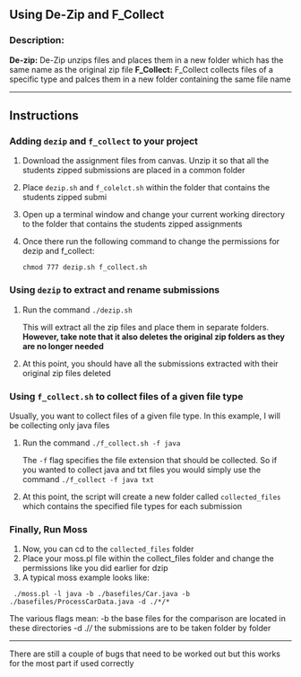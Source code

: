 ## Using De-Zip and F_Collect
### Description: 
**De-zip:** De-Zip unzips files and places them in a new folder which has the same name as the 
original zip file
**F_Collect:** F_Collect collects files of a specific type and palces them in a new folder containing the same file name

***
## Instructions ##
### Adding `dezip` and `f_collect` to your project
1. Download the assignment files from canvas. Unzip it so that all the students zipped submissions are placed in a common 
folder
2. Place `dezip.sh` and `f_colelct.sh` within the folder that contains the students zipped submi
3. Open up a terminal window and change your current working directory to the folder that contains the students zipped assignments
4. Once there run the following command to change the permissions for dezip and f_collect:

    `chmod 777 dezip.sh f_collect.sh`

### Using `dezip` to extract and rename submissions
1. Run the command `./dezip.sh`

    This will extract all the zip files and place them in separate folders.
   **However, take note that it also deletes the original zip folders as they are no longer needed** 
2. At this point, you should have all the submissions extracted with their original zip files deleted

### Using `f_collect.sh` to collect files of a given file type
Usually, you want to collect files of a given file type. In this example, I will be collecting only java files
1. Run the command `./f_collect.sh -f java`
    
    The `-f` flag specifies the file extension that should be collected. So if you wanted to collect java and txt files you would simply use the command `./f_collect -f java txt`
2. At this point, the script will create a new folder called `collected_files` which contains the specified file types for each submission

### Finally, Run Moss ###
1. Now, you can cd to the `collected_files` folder
2. Place your moss.pl file within the collect_files folder and change the permissions like you did earlier for dzip
2. A typical moss example looks like: 

` ./moss.pl -l java -b ./basefiles/Car.java -b ./basefiles/ProcessCarData.java -d ./*/*`

The various flags mean:
-b the base files for the comparison are located in these directories
-d ./*/*  the submissions are to be taken folder by folder

***
There are still a couple of bugs that need to be worked out but this works for the most part if used correctly 